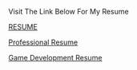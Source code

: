 Visit The Link Below For My Resume

[RESUME](https://krishna18developer.github.io/Resume)


[Professional Resume](https://krishna18developer.github.io/Resume/Professional%20Software%20Resume.pdf)

[Game Development Resume](https://krishna18developer.github.io/Resume/Game%20Developer%20Resume.pdf)

